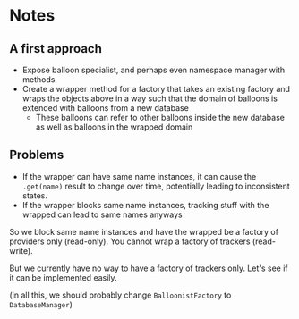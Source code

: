 # Notes


## A first approach

* Expose balloon specialist, and perhaps even namespace manager with methods
* Create a wrapper method for a factory that takes an existing factory and wraps the objects above in a way such that the domain of balloons is extended with balloons from a new database
  * These balloons can refer to other balloons inside the new database as well as balloons in the wrapped domain


## Problems

* If the wrapper can have same name instances, it can cause the `.get(name)` result to change over time, potentially leading to inconsistent states.
* If the wrapper blocks same name instances, tracking stuff with the wrapped can lead to same names anyways

So we block same name instances and have the wrapped be a factory of providers only (read-only). You cannot wrap a factory of trackers (read-write).

But we currently have no way to have a factory of trackers only. Let's see if it can be implemented easily.

(in all this, we should probably change `BalloonistFactory` to `DatabaseManager`)
